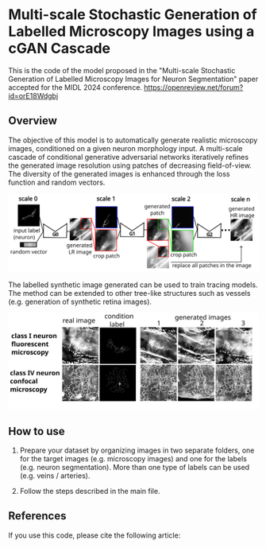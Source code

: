 # Multi-scale Stochastic Generation of Labelled Microscopy Images using a cGAN Cascade

This is the code of the model proposed in the "Multi-scale Stochastic Generation of Labelled Microscopy
Images for Neuron Segmentation" paper accepted for the MIDL 2024 conference. <https://openreview.net/forum?id=orE18Wdgbj>

## Overview 

The objective of this model is to automatically generate realistic microscopy images, conditioned on a given neuron morphology input. A multi-scale cascade of conditional generative adversarial networks iteratively refines the generated image resolution using patches of decreasing field-of-view. The diversity of the generated images is enhanced through the loss function and random vectors.

<img src="overview.png" alt="Concept of the multi-scale image generation." width="1000"/>

The labelled synthetic image generated can be used to train tracing models. The method can be extended to other tree-like structures such as vessels (e.g. generation of synthetic retina images). 

<img src="example.png" alt="Some generated images." width="1000"/>

## How to use

1) Prepare your dataset by organizing images in two separate folders, one for the target images (e.g. microscopy images) and one for the labels (e.g. neuron segmentation). More than one type of labels can be used (e.g. veins / arteries).

2) Follow the steps described in the main file. 

## References

If you use this code, please cite the following article:

